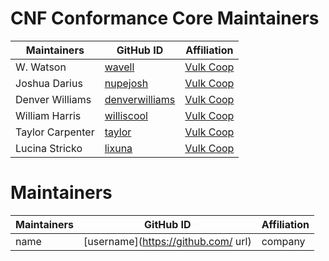 # CNF Conformance Core Maintainers

| Maintainers | GitHub ID | Affiliation |
| --------------- | --------- | ----------- |
| W. Watson | [wavell](https://github.com/wavell) | [Vulk Coop](vulk.coop) |
| Joshua Darius | [nupejosh](https://github.com/nupejosh) | [Vulk Coop](vulk.coop) |
| Denver Williams | [denverwilliams](https://github.com/denverwilliams) | [Vulk Coop](vulk.coop) |
| William Harris | [williscool](https://github.com/williscool) | [Vulk Coop](vulk.coop) |
| Taylor Carpenter | [taylor](https://github.com/taylor) | [Vulk Coop](vulk.coop) |
| Lucina Stricko | [lixuna](https://github.com/lixuna) | [Vulk Coop](vulk.coop) |

# Maintainers
| Maintainers | GitHub ID | Affiliation |
| --------------- | --------- | ----------- |
| name | [username](https://github.com/ url) | company |

